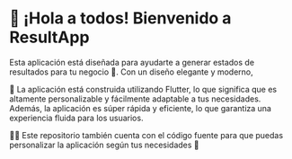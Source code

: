 # 👋 ¡Hola a todos! Bienvenido a ResultApp

Esta aplicación está diseñada para ayudarte a generar estados de resultados para tu negocio 🚀. Con un diseño elegante y moderno,

📱 La aplicación está construida utilizando Flutter, lo que significa que es altamente personalizable y fácilmente adaptable a tus necesidades. Además, la aplicación es súper rápida y eficiente, lo que garantiza una experiencia fluida para los usuarios.


👨‍💻 Este repositorio también cuenta con el código fuente para que puedas personalizar la aplicación según tus necesidades 💫
